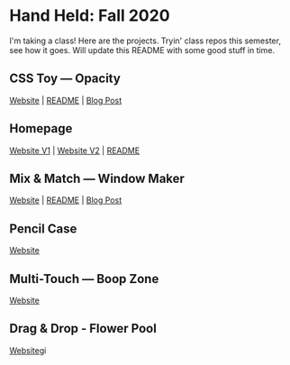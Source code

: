 # Hand Held: Fall 2020

I'm taking a class! Here are the projects. Tryin' class repos this semester, see how it goes. Will update this README with some good stuff in time.

## CSS Toy — Opacity

[Website](https://c-dacanay.github.io/hand-held/css-toy/) | [README](https://github.com/c-dacanay/hand-held/tree/master/css-toy) | [Blog Post](http://www.cdacanay.com/itp-blog/2020/9/20/css-toy-opacity)

## Homepage

[Website V1](https://c-dacanay.github.io/hand-held/homepage/v1/) | [Website V2](https://c-dacanay.github.io/hand-held/homepage/v2/) | [README](https://github.com/c-dacanay/hand-held/tree/master/homepage)

## Mix & Match — Window Maker

[Website](https://c-dacanay.github.io/hand-held/window-maker/) | [README](https://github.com/c-dacanay/hand-held/tree/master/window-maker) | [Blog Post](http://www.cdacanay.com/itp-blog/2020/10/5/window-creator)

## Pencil Case

[Website](https://c-dacanay.github.io/hand-held/pencil-case/)

## Multi-Touch — Boop Zone

[Website](https://c-dacanay.github.io/hand-held/multi-touch/)

## Drag & Drop - Flower Pool

[Website](https://c-dacanay.github.io/hand-held/drag-drop/)gi

